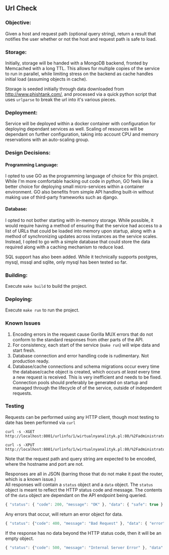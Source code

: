 ## Url Check

### Objective:
Given a host and request path (optional query string), return a result that notifies the user whether or not the host and request path is safe to load.   

### Storage:
Initially, storage will be handed with a MongoDB backend, fronted by Memcached with a long TTL.  This allows for multiple copies of the service to run in parallel, while limiting stress on the backend as cache handles initial load (assuming objects in cache).   

Storage is seeded initially through data downloaded from http://www.phishtank.com/, and processed via a quick python script that uses `urlparse` to break the url into it's various pieces.

### Deployment:
Service will be deployed within a docker container with configuration for deploying dependant services as well.  Scaling of resources will be dependant on further configuration, taking into account CPU and memory reservations with an auto-scaling group.   

### Design Decisions:

#### Programming Language:
I opted to use GO as the programming language of choice for this project.  While I'm more comfortable hacking out code in python, GO feels like a better choice for deploying small micro-services within a container environment.  GO also benefits from simple API handling built-in without making use of third-party frameworks such as django.   

#### Database:
I opted to not bother starting with in-memory storage.  While possible, it would require having a method of ensuring that the service had access to a list of URLs that could be loaded into memory upon startup, along with a method of synchronizing updates across instances as the service scales.  Instead, I opted to go with a simple database that could store the data required along with a caching mechanism to reduce load.   

SQL support has also been added.  While it technically supports postgres, mysql, mssql and sqlite, only mysql has been tested so far.   

### Building:
Execute `make build` to build the project.

### Deploying:
Execute `make run` to run the project.

### Known Issues

1.  Encoding errors in the request cause Gorilla MUX errors that do not conform to the standard responses from other parts of the API.
2.  For consistency, each start of the service (`make run`) will wipe data and start fresh.
3.  Database connection and error handling code is rudimentary.  Not production ready.
4.  Database/cache connections and schema migrations occur every time the database/cache object is created, which occurs *at least* every time a new request is received.  This is very inefficient and needs to be fixed.  Connection pools should preferably be generated on startup and managed through the lifecycle of of the service, outside of independent requests.   

### Testing   

Requests can be performed using any HTTP client, though most testing to date has been performed via `curl`   
```shell
curl -s -XGET http://localhost:8001/urlinfo/1/wirtualnyanalityk.pl:80/%2Fadministrator%2Fcomponents%2Fcom_content%2Felements%2Findex.htm
```

```shell
curl -s -XPUT http://localhost:8001/urlinfo/1/wirtualnyanalityk.pl:80/%2Fadministrator%2Fcomponents%2Fcom_content%2Felements%2Findex.htm
```

Note that the request path and query string are expected to be encoded, where the hostname and port are not.   

Responses are all in JSON (barring those that do not make it past the router, which is a known issue.)   
All responses will contain a `status` object and a `data` object.  The `status` object is meant to reflect the HTTP status code and message.  The contents of the `data` object are dependant on the API endpoint being queried.

   ```javascript
   { "status": { "code": 200, "message": "OK" }, "data": { "safe": true } }
   ```

Any errors that occur, will return an error object for data.   

   ```javascript
   { "status": {"code": 400, "message": "Bad Request" }, "data": { "error": "Hostname does not appear to be a valid format" } }
   ```

If the response has no data beyond the HTTP status code, then it will be an empty object.

   ```javascript
   { "status": {"code": 500, "message": "Internal Server Error" }, "data": { } }
   ```
